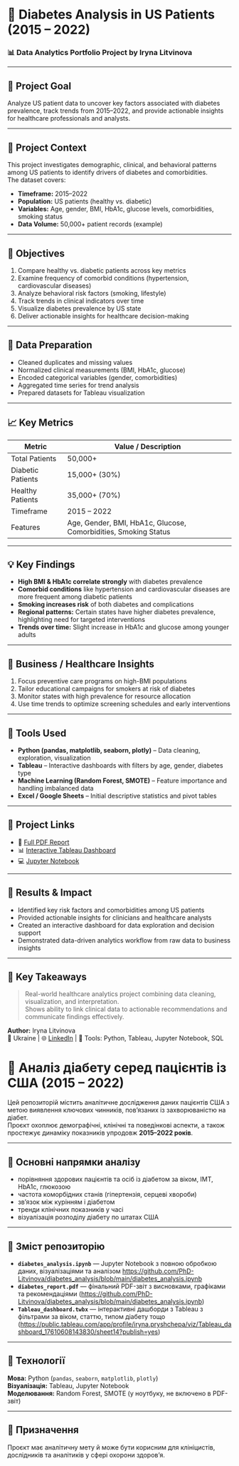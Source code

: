 # 🧬 Diabetes Analysis in US Patients (2015 – 2022)

### 📊 Data Analytics Portfolio Project by Iryna Litvinova

---

## 🎯 Project Goal
Analyze US patient data to uncover key factors associated with diabetes prevalence, track trends from 2015–2022, and provide actionable insights for healthcare professionals and analysts.

---

## 📘 Project Context
This project investigates demographic, clinical, and behavioral patterns among US patients to identify drivers of diabetes and comorbidities.  
The dataset covers:
- **Timeframe:** 2015–2022  
- **Population:** US patients (healthy vs. diabetic)  
- **Variables:** Age, gender, BMI, HbA1c, glucose levels, comorbidities, smoking status  
- **Data Volume:** 50,000+ patient records (example)  

---

## 🧠 Objectives
1. Compare healthy vs. diabetic patients across key metrics  
2. Examine frequency of comorbid conditions (hypertension, cardiovascular diseases)  
3. Analyze behavioral risk factors (smoking, lifestyle)  
4. Track trends in clinical indicators over time  
5. Visualize diabetes prevalence by US state  
6. Deliver actionable insights for healthcare decision-making  

---

## 🧹 Data Preparation
- Cleaned duplicates and missing values  
- Normalized clinical measurements (BMI, HbA1c, glucose)  
- Encoded categorical variables (gender, comorbidities)  
- Aggregated time series for trend analysis  
- Prepared datasets for Tableau visualization  

---

## 📈 Key Metrics

| Metric | Value / Description |
|--------|------------------|
| Total Patients | 50,000+ |
| Diabetic Patients | 15,000+ (30%) |
| Healthy Patients | 35,000+ (70%) |
| Timeframe | 2015 – 2022 |
| Features | Age, Gender, BMI, HbA1c, Glucose, Comorbidities, Smoking Status |

---

## 💡 Key Findings
- **High BMI & HbA1c correlate strongly** with diabetes prevalence  
- **Comorbid conditions** like hypertension and cardiovascular diseases are more frequent among diabetic patients  
- **Smoking increases risk** of both diabetes and complications  
- **Regional patterns:** Certain states have higher diabetes prevalence, highlighting need for targeted interventions  
- **Trends over time:** Slight increase in HbA1c and glucose among younger adults  

---

## 🧩 Business / Healthcare Insights
1. Focus preventive care programs on high-BMI populations  
2. Tailor educational campaigns for smokers at risk of diabetes  
3. Monitor states with high prevalence for resource allocation  
4. Use time trends to optimize screening schedules and early interventions  

---

## 🧮 Tools Used
- **Python (pandas, matplotlib, seaborn, plotly)** – Data cleaning, exploration, visualization  
- **Tableau** – Interactive dashboards with filters by age, gender, diabetes type  
- **Machine Learning (Random Forest, SMOTE)** – Feature importance and handling imbalanced data  
- **Excel / Google Sheets** – Initial descriptive statistics and pivot tables  

---

## 🔗 Project Links
- 📄 [Full PDF Report](https://github.com/PhD-Litvinova/diabetes_analysis/blob/main/diabetes_report.pdf)  
- 📊 [Interactive Tableau Dashboard](https://public.tableau.com/app/profile/iryna.pryshchepa/viz/Tableau_dashboard_17610608143830/sheet14?publish=yes)  
- 💻 [Jupyter Notebook](https://github.com/PhD-Litvinova/diabetes_analysis/blob/main/diabetes_analysis.ipynb)  

---

## 🚀 Results & Impact
- Identified key risk factors and comorbidities among US patients  
- Provided actionable insights for clinicians and healthcare analysts  
- Created an interactive dashboard for data exploration and decision support  
- Demonstrated data-driven analytics workflow from raw data to business insights  

---

## 🧠 Key Takeaways
> Real-world healthcare analytics project combining data cleaning, visualization, and interpretation.  
> Shows ability to link clinical data to actionable recommendations and communicate findings effectively.  

**Author:** Iryna Litvinova  
📍 Ukraine | 🌐 [LinkedIn](https://www.linkedin.com/in/irynalitvinova/) | 🧰 Tools: Python, Tableau, Jupyter Notebook, SQL



# 🧬 Аналіз діабету серед пацієнтів із США (2015 – 2022)

Цей репозиторій містить аналітичне дослідження даних пацієнтів США з метою виявлення ключових чинників, пов’язаних із захворюваністю на діабет.  
Проєкт охоплює демографічні, клінічні та поведінкові аспекти, а також простежує динаміку показників упродовж **2015–2022 років**.

---

## 🧪 Основні напрямки аналізу
- порівняння здорових пацієнтів та осіб із діабетом за віком, ІМТ, HbA1c, глюкозою  
- частота коморбідних станів (гіпертензія, серцеві хвороби)  
- зв’язок між курінням і діабетом  
- тренди клінічних показників у часі  
- візуалізація розподілу діабету по штатах США  

---

## 📂 Зміст репозиторію
- **`diabetes_analysis.ipynb`** — Jupyter Notebook з повною обробкою даних, візуалізаціями та аналізом  https://github.com/PhD-Litvinova/diabetes_analysis/blob/main/diabetes_analysis.ipynb
- **`diabetes_report.pdf`** — фінальний PDF-звіт з висновками, графіками та рекомендаціями  (https://github.com/PhD-Litvinova/diabetes_analysis/blob/main/diabetes_analysis.ipynb)
- **`Tableau_dashboard.twbx`** — інтерактивні дашборди з Tableau з фільтрами за віком, статтю, типом діабету тощо  (https://public.tableau.com/app/profile/iryna.pryshchepa/viz/Tableau_dashboard_17610608143830/sheet14?publish=yes)

---

## 📌 Технології
**Мова:** Python (`pandas`, `seaborn`, `matplotlib`, `plotly`)  
**Візуалізація:** Tableau, Jupyter Notebook  
**Моделювання:** Random Forest, SMOTE (у ноутбуку, не включено в PDF-звіт)  

---

## 🔬 Призначення
Проєкт має аналітичну мету й може бути корисним для клініцистів, дослідників та аналітиків у сфері охорони здоров’я.
